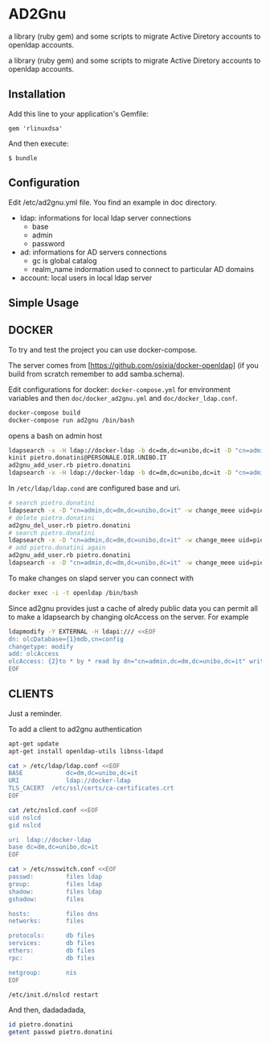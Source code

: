 # AD2Gnu
a library (ruby gem) and some scripts to migrate Active Diretory  accounts to openldap accounts.

a library (ruby gem) and some scripts to migrate Active Diretory
accounts to openldap accounts.

## Installation

Add this line to your application's Gemfile:

    gem 'rlinuxdsa'

And then execute:

    $ bundle

## Configuration

Edit /etc/ad2gnu.yml file. You find an example in doc directory.

* ldap: informations for local ldap server connections
  * base
  * admin
  * password
* ad: informations for AD servers connections
  * gc is global catalog
  * realm_name indormation used to connect to particular AD domains
* account: local users in local ldap server

## Simple Usage


## DOCKER

To try and test the project you can use docker-compose.

The server comes from [https://github.com/osixia/docker-openldap] (if you build 
from scratch remember to add samba.schema).

Edit configurations for docker: ``docker-compose.yml`` for environment variables and then ``doc/docker_ad2gnu.yml`` and ``doc/docker_ldap.conf``.

```bash
docker-compose build
docker-compose run ad2gnu /bin/bash
``` 

opens a bash on admin host

```bash
ldapsearch -x -H ldap://docker-ldap -b dc=dm,dc=unibo,dc=it -D "cn=admin,dc=dm,dc=unibo,dc=it" -w change_meee 
kinit pietro.donatini@PERSONALE.DIR.UNIBO.IT
ad2gnu_add_user.rb pietro.donatini
ldapsearch -x -H ldap://docker-ldap -b dc=dm,dc=unibo,dc=it -D "cn=admin,dc=dm,dc=unibo,dc=it" -w change_meee 
```

In `/etc/ldap/ldap.cond` are configured base and uri.

```bash
# search pietro.donatini
ldapsearch -x -D "cn=admin,dc=dm,dc=unibo,dc=it" -w change_meee uid=pietro.donatini
# delete pietro.donatini
ad2gnu_del_user.rb pietro.donatini
# search pietro.donatini
ldapsearch -x -D "cn=admin,dc=dm,dc=unibo,dc=it" -w change_meee uid=pietro.donatini
# add pietro.donatini again
ad2gnu_add_user.rb pietro.donatini
ldapsearch -x -D "cn=admin,dc=dm,dc=unibo,dc=it" -w change_meee uid=pietro.donatini
```

To make changes on slapd server you can connect with 

```bash
docker exec -i -t openldap /bin/bash
```

Since ad2gnu provides just a cache of alredy public 
data you can permit all to make a ldapsearch by changing olcAccess on the server.
For example

```bash
ldapmodify -Y EXTERNAL -H ldapi:/// <<EOF
dn: olcDatabase={1}mdb,cn=config
changetype: modify
add: olcAccess
olcAccess: {2}to * by * read by dn="cn=admin,dc=dm,dc=unibo,dc=it" write
EOF
```

## CLIENTS

Just a reminder.

To add a client to ad2gnu authentication

```bash
apt-get update
apt-get install openldap-utils libnss-ldapd

cat > /etc/ldap/ldap.conf <<EOF
BASE            dc=dm,dc=unibo,dc=it
URI             ldap://docker-ldap
TLS_CACERT	/etc/ssl/certs/ca-certificates.crt
EOF

cat /etc/nslcd.conf <<EOF
uid nslcd
gid nslcd

uri  ldap://docker-ldap
base dc=dm,dc=unibo,dc=it
EOF

cat > /etc/nsswitch.conf <<EOF
passwd:         files ldap
group:          files ldap
shadow:         files ldap
gshadow:        files

hosts:          files dns
networks:       files

protocols:      db files
services:       db files
ethers:         db files
rpc:            db files

netgroup:       nis
EOF

/etc/init.d/nslcd restart
```

And then, dadadadada, 

```bash
id pietro.donatini
getent passwd pietro.donatini
```



